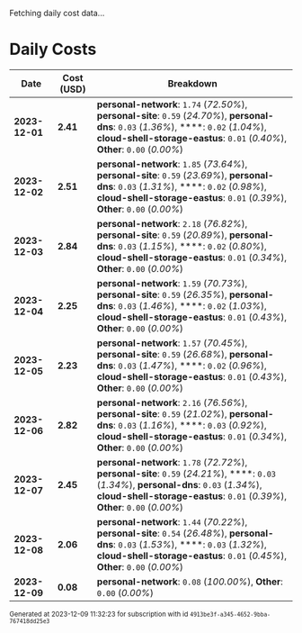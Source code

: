 Fetching daily cost data...
# Daily Costs

| Date | Cost (USD) | Breakdown |
|------|----------------|-----------|
| **2023-12-01** | **2.41** | **personal-network**: `1.74` (_72.50%_), **personal-site**: `0.59` (_24.70%_), **personal-dns**: `0.03` (_1.36%_), ****: `0.02` (_1.04%_), **cloud-shell-storage-eastus**: `0.01` (_0.40%_), **Other**: `0.00` (_0.00%_) |
| **2023-12-02** | **2.51** | **personal-network**: `1.85` (_73.64%_), **personal-site**: `0.59` (_23.69%_), **personal-dns**: `0.03` (_1.31%_), ****: `0.02` (_0.98%_), **cloud-shell-storage-eastus**: `0.01` (_0.39%_), **Other**: `0.00` (_0.00%_) |
| **2023-12-03** | **2.84** | **personal-network**: `2.18` (_76.82%_), **personal-site**: `0.59` (_20.89%_), **personal-dns**: `0.03` (_1.15%_), ****: `0.02` (_0.80%_), **cloud-shell-storage-eastus**: `0.01` (_0.34%_), **Other**: `0.00` (_0.00%_) |
| **2023-12-04** | **2.25** | **personal-network**: `1.59` (_70.73%_), **personal-site**: `0.59` (_26.35%_), **personal-dns**: `0.03` (_1.46%_), ****: `0.02` (_1.03%_), **cloud-shell-storage-eastus**: `0.01` (_0.43%_), **Other**: `0.00` (_0.00%_) |
| **2023-12-05** | **2.23** | **personal-network**: `1.57` (_70.45%_), **personal-site**: `0.59` (_26.68%_), **personal-dns**: `0.03` (_1.47%_), ****: `0.02` (_0.96%_), **cloud-shell-storage-eastus**: `0.01` (_0.43%_), **Other**: `0.00` (_0.00%_) |
| **2023-12-06** | **2.82** | **personal-network**: `2.16` (_76.56%_), **personal-site**: `0.59` (_21.02%_), **personal-dns**: `0.03` (_1.16%_), ****: `0.03` (_0.92%_), **cloud-shell-storage-eastus**: `0.01` (_0.34%_), **Other**: `0.00` (_0.00%_) |
| **2023-12-07** | **2.45** | **personal-network**: `1.78` (_72.72%_), **personal-site**: `0.59` (_24.21%_), ****: `0.03` (_1.34%_), **personal-dns**: `0.03` (_1.34%_), **cloud-shell-storage-eastus**: `0.01` (_0.39%_), **Other**: `0.00` (_0.00%_) |
| **2023-12-08** | **2.06** | **personal-network**: `1.44` (_70.22%_), **personal-site**: `0.54` (_26.48%_), **personal-dns**: `0.03` (_1.53%_), ****: `0.03` (_1.32%_), **cloud-shell-storage-eastus**: `0.01` (_0.45%_), **Other**: `0.00` (_0.00%_) |
| **2023-12-09** | **0.08** | **personal-network**: `0.08` (_100.00%_), **Other**: `0.00` (_0.00%_) |


<sup>Generated at 2023-12-09 11:32:23 for subscription with id `4913be3f-a345-4652-9bba-767418dd25e3`</sup>
